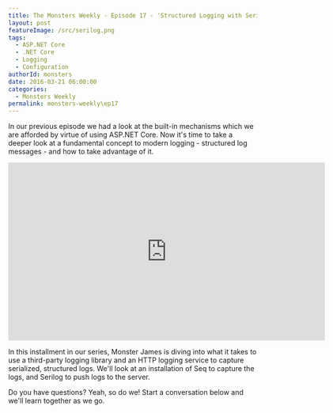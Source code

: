 ```yaml
---
title: The Monsters Weekly - Episode 17 - 'Structured Logging with Serilog in ASP.NET Core'
layout: post
featureImage: /src/serilog.png
tags: 
  - ASP.NET Core
  - .NET Core
  - Logging
  - Configuration
authorId: monsters
date: 2016-03-21 06:00:00
categories:
  - Monsters Weekly
permalink: monsters-weekly\ep17
---
```


In our previous episode we had a look at the built-in mechanisms which we are afforded by virtue of using ASP.NET Core. Now it's time to take a deeper look at a fundamental concept to modern logging - structured log messages - and how to take advantage of it.


<iframe src="https://channel9.msdn.com/Series/aspnetmonsters/Episode-17-Structured-Logging-with-Serilog-in-ASPNET-Core/player" width="640" height="360" allowFullScreen frameBorder="0"></iframe>

In this installment in our series, Monster James is diving into what it takes to use a third-party logging library and an HTTP logging service to capture serialized, structured logs. We'll look at an installation of Seq to capture the logs, and Serilog to push logs to the server.

Do you have questions? Yeah, so do we! Start a conversation below and we'll learn together as we go. 